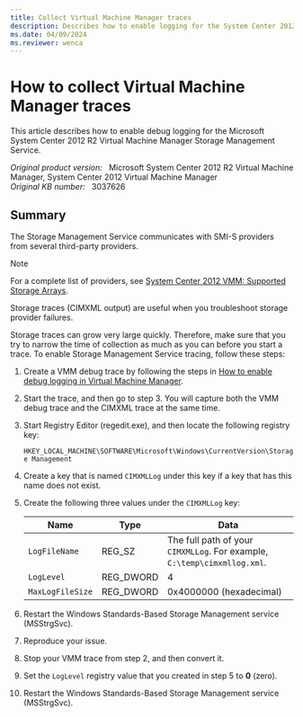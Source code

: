 ```yaml
---
title: Collect Virtual Machine Manager traces
description: Describes how to enable logging for the System Center 2012 R2 Virtual Machine Manager Storage Management Service.
ms.date: 04/09/2024
ms.reviewer: wenca
---
```

# How to collect Virtual Machine Manager traces

This article describes how to enable debug logging for the Microsoft System Center 2012 R2 Virtual Machine Manager Storage Management Service.

_Original product version:_ &nbsp; Microsoft System Center 2012 R2 Virtual Machine Manager, System Center 2012 Virtual Machine Manager  
_Original KB number:_ &nbsp; 3037626

## Summary

The Storage Management Service communicates with SMI-S providers from several third-party providers.

> [!NOTE]
> For a complete list of providers, see [System Center 2012 VMM: Supported Storage Arrays](/archive/technet-wiki/16100.system-center-2012-vmm-supported-storage-arrays).

Storage traces (CIMXML output) are useful when you troubleshoot storage provider failures.

Storage traces can grow very large quickly. Therefore, make sure that you try to narrow the time of collection as much as you can before you start a trace. To enable Storage Management Service tracing, follow these steps:

1. Create a VMM debug trace by following the steps in [How to enable debug logging in Virtual Machine Manager](https://support.microsoft.com/help/2913445).
2. Start the trace, and then go to step 3. You will capture both the VMM debug trace and the CIMXML trace at the same time.
3. Start Registry Editor (regedit.exe), and then locate the following registry key:

   `HKEY_LOCAL_MACHINE\SOFTWARE\Microsoft\Windows\CurrentVersion\Storage Management`

4. Create a key that is named `CIMXMLLog` under this key if a key that has this name does not exist.
5. Create the following three values under the `CIMXMLLog` key:

   |Name|Type|Data|
   |---|---|---|
   |`LogFileName`|REG_SZ|The full path of your `CIMXMLLog`. For example, `C:\temp\cimxmllog.xml`.|
   |`LogLevel`|REG_DWORD|4|
   |`MaxLogFileSize`|REG_DWORD|0x4000000 (hexadecimal)|

6. Restart the Windows Standards-Based Storage Management service (MSStrgSvc).
7. Reproduce your issue.
8. Stop your VMM trace from step 2, and then convert it.
9. Set the `LogLevel` registry value that you created in step 5 to **0** (zero).
10. Restart the Windows Standards-Based Storage Management service (MSStrgSvc).
